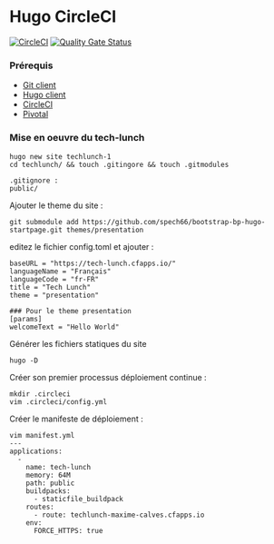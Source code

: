 # Hugo CircleCI
[![CircleCI](https://circleci.com/gh/ReachInfinity/hugo-circleci-1.svg?style=svg&circle-token=8f80002eaa1ad9d1601791725b1fcc1952bea479)](https://circleci.com/gh/ReachInfinity/hugo-circleci-1)
[![Quality Gate Status](https://sonarcloud.io/api/project_badges/measure?project=ReachInfinity_hugo-circleci-1&metric=alert_status)](https://sonarcloud.io/dashboard?id=ReachInfinity_hugo-circleci-1)

### Prérequis
- [Git client](https://git-scm.com/downloads)
- [Hugo client](https://gohugo.io/getting-started/installing)
- [CircleCI](https://circleci.com/)
- [Pivotal](https://run.pivotal.io/)

### Mise en oeuvre du tech-lunch
```
hugo new site techlunch-1
cd techlunch/ && touch .gitingore && touch .gitmodules

.gitignore :
public/
```

Ajouter le theme du site :
```
git submodule add https://github.com/spech66/bootstrap-bp-hugo-startpage.git themes/presentation
```
editez le fichier config.toml et ajouter :
```
baseURL = "https://tech-lunch.cfapps.io/"
languageName = "Français"
languageCode = "fr-FR"
title = "Tech Lunch"
theme = "presentation"

### Pour le theme presentation
[params]
welcomeText = "Hello World"
```

Générer les fichiers statiques du site
```
hugo -D
```

Créer son premier processus déploiement continue :
```
mkdir .circleci
vim .circleci/config.yml
```

Créer le manifeste de déploiement :
```
vim manifest.yml
---
applications:
  -
    name: tech-lunch
    memory: 64M
    path: public
    buildpacks:
      - staticfile_buildpack
    routes:
      - route: techlunch-maxime-calves.cfapps.io
    env:
      FORCE_HTTPS: true
```